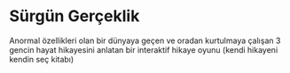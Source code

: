 # Sürgün Gerçeklik


Anormal özellikleri olan bir dünyaya geçen ve oradan kurtulmaya çalışan 3 gencin hayat hikayesini anlatan bir interaktif hikaye oyunu (kendi hikayeni kendin seç kitabı)
